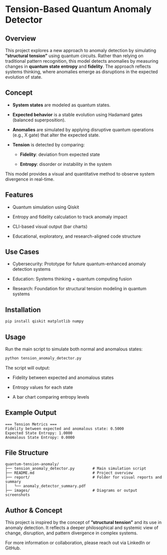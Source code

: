 # Tension-Based Quantum Anomaly Detector

## Overview

This project explores a new approach to anomaly detection by simulating **”structural tension”** using quantum circuits. Rather than relying on traditional pattern recognition, this model detects anomalies by measuring changes in **quantum state entropy** and **fidelity**. The approach reflects systems thinking, where anomalies emerge as disruptions in the expected evolution of state.

## Concept

- **System states** are modeled as quantum states.
    
- **Expected behavior** is a stable evolution using Hadamard gates (balanced superposition).
    
- **Anomalies** are simulated by applying disruptive quantum operations (e.g., X gate) that alter the expected state.
    
- **Tension** is detected by comparing:
    
    - **Fidelity**: deviation from expected state
        
    - **Entropy**: disorder or instability in the system
        

This model provides a visual and quantitative method to observe system divergence in real-time.

## Features

- Quantum simulation using Qiskit
    
- Entropy and fidelity calculation to track anomaly impact
    
- CLI-based visual output (bar charts)
    
- Educational, exploratory, and research-aligned code structure
    

## Use Cases

- Cybersecurity: Prototype for future quantum-enhanced anomaly detection systems
    
- Education: Systems thinking + quantum computing fusion
    
- Research: Foundation for structural tension modeling in quantum systems
    

## Installation

```bash
pip install qiskit matplotlib numpy
```

## Usage

Run the main script to simulate both normal and anomalous states:

```bash
python tension_anomaly_detector.py
```

The script will output:

- Fidelity between expected and anomalous states
    
- Entropy values for each state
    
- A bar chart comparing entropy levels
    

## Example Output

```
=== Tension Metrics ===
Fidelity between expected and anomalous state: 0.5000
Expected State Entropy: 1.0000
Anomalous State Entropy: 0.0000
```

## File Structure

```
quantum-tension-anomaly/
├── tension_anomaly_detector.py        # Main simulation script
├── README.md                          # Project overview
├── report/                            # Folder for visual reports and summary
│   └── anomaly_detector_summary.pdf
├── images/                            # Diagrams or output screenshots
```

## Author & Concept

This project is inspired by the concept of **”structural tension”** and its use in anomaly detection. It reflects a deeper philosophical and systemic view of change, disruption, and pattern divergence in complex systems.

For more information or collaboration, please reach out via LinkedIn or GitHub.